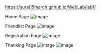 https://suraj15march.github.io/WebLab/lab1/

Home Page
![image](https://user-images.githubusercontent.com/61618872/162459813-d91329ec-2ef1-456c-9d78-c18208b6f06a.png)

Friendlist Page
![image](https://user-images.githubusercontent.com/61618872/162458875-e0af5c12-82cb-4623-80bc-d04878c395d5.png)

Registration Page
![image](https://user-images.githubusercontent.com/61618872/162459304-f54c6b1a-af77-40c9-a6ca-977fb7d28a92.png)

Thanking Page
![image](https://user-images.githubusercontent.com/61618872/162459559-e6e104e8-f226-4539-81e8-5a4b70253ec0.png)
![image](https://user-images.githubusercontent.com/61618872/162460113-2db1aa64-d882-4dc7-aba8-2dfb5f371f2b.png)

